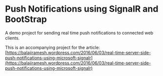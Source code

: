 # Push Notifications using SignalR and BootStrap
A demo project for sending real time push notifications to connected web clients.

This is an accompanying project for the article:
[https://balajiramesh.wordpress.com/2016/06/03/real-time-server-side-push-notifications-using-microsoft-signalr](https://balajiramesh.wordpress.com/2016/06/03/real-time-server-side-push-notifications-using-microsoft-signalr)